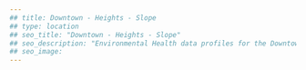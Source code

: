 ```yaml
---
## title: Downtown - Heights - Slope
## type: location
## seo_title: "Downtown - Heights - Slope"
## seo_description: "Environmental Health data profiles for the Downtown - Heights - Slope neighborhood of NYC."
## seo_image: 
---
```

